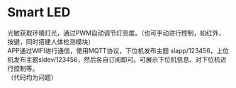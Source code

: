 # Smart LED 
  光敏获取环境灯光，通过PWM自动调节灯亮度。（也可手动进行控制，如红外，按键，同时搭建人体检测模块）  
  APP通过WIFI进行通信，使用MQTT协议，下位机发布主题 slapp/123456，上位机发布主题sldev/123456，然后各自订阅即可。可展示下位机信息、对下位机进行控制等。  
  （代码均为问题）
